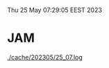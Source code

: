 Thu 25 May 07:29:05 EEST 2023
# JAM
<a href='./cache/202305/25_07.log'>./cache/202305/25_07.log</a>
